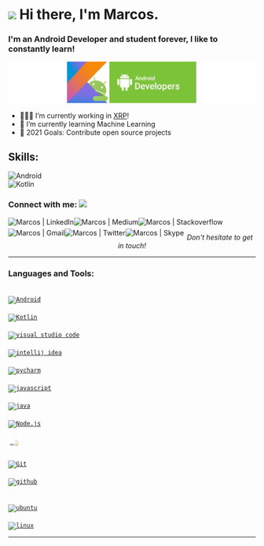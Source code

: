 # <img src="https://github.com/blackcater/blackcater/raw/master/images/Hi.gif" height="32" /> Hi there, I'm Marcos. 

### I'm an Android Developer and student forever, I like to constantly learn!

![](./img/banner.jpg)

- 👨🏾‍💻 I’m currently working in [XRP](https://www.xrp.net)!
- 🤖 I’m currently learning Machine Learning
- 🎯 2021 Goals: Contribute open source projects


## Skills:

![Android](https://img.shields.io/badge/Android-3DDC84?style=for-the-badge&logo=android&logoColor=white&labelColor=101010)</br>
![Kotlin](https://img.shields.io/badge/Kotlin-0095D5?style=for-the-badge&logo=kotlin&logoColor=white&labelColor=101010)</br>


### Connect with me: <img src="https://media.giphy.com/media/LnQjpWaON8nhr21vNW/giphy.gif" height="32">


[<img align="left" alt="Marcos | LinkedIn" height="22px" src="https://cdn.jsdelivr.net/npm/simple-icons@v3/icons/linkedin.svg" />][linkedin]
[<img align="left" alt="Marcos | Medium" height="22px" src="https://cdn.jsdelivr.net/npm/simple-icons@v3/icons/medium.svg" />][medium]
[<img align="left" alt="Marcos | Stackoverflow" height="22px" src="https://cdn.jsdelivr.net/npm/simple-icons@v3/icons/stackoverflow.svg" />][stackoverflow]
[<img align="left" alt="Marcos | Gmail" height="22px" src="https://cdn.jsdelivr.net/npm/simple-icons@v3/icons/gmail.svg" />][gmail]
[<img align="left" alt="Marcos | Twitter" height="22px" src="https://cdn.jsdelivr.net/npm/simple-icons@v3/icons/twitter.svg" />][twitter]
[<img align="left" alt="Marcos | Skype" height="22px" src="https://cdn.jsdelivr.net/npm/simple-icons@v3/icons/skype.svg" />][skype]


<br />

<p align=center>
<em>Don't hesitate to get in touch!</em>
</p>

---

### Languages and Tools:

[<code>
<img alt="Android" width="26px" src="https://img.icons8.com/color/48/000000/android-os.png" />
</code>](https://www.android.com/)
[<code>
<img alt="Kotlin" width="26px" src="https://img.icons8.com/color/48/000000/kotlin.png" />
</code>](https://kotlinlang.org/)
[<code>
<img alt="visual studio code" width="26px" src="https://img.icons8.com/fluent/240/000000/visual-studio-code-2019.png" />
</code>](https://code.visualstudio.com/)
[<code>
<img alt="intellij idea" width="26px" src="https://img.icons8.com/color/240/000000/intellij-idea.png" />
</code>](https://www.jetbrains.com/idea/)
[<code>
<img alt="pycharm" width="26px" src="https://img.icons8.com/color/240/000000/pycharm.png" />
</code>](https://www.jetbrains.com/pycharm/)
[<code>
<img alt="javascript" width="26px" src="https://img.icons8.com/color/240/000000/javascript.png" />
</code>](https://developer.mozilla.org/en-US/docs/Web/JavaScript)
[<code>
<img alt="java" width="26px" src="https://img.icons8.com/color/240/000000/java-coffee-cup-logo.png">
</code>](https://docs.oracle.com/en/java/)
[<code>
<img alt="Node.js" width="26px" src="https://img.icons8.com/color/240/000000/nodejs.png">
</code>](https://nodejs.org/en/)
[<code>
<img alt="MySQL" width="26px" src="https://raw.githubusercontent.com/github/explore/80688e429a7d4ef2fca1e82350fe8e3517d3494d/topics/mysql/mysql.png">
</code>](https://dev.mysql.com/)
[<code>
<img alt="Git" width="26px" src="https://img.icons8.com/color/240/000000/git.png">
</code>](https://git-scm.com/)
[<code>
<img alt="github" width="26px" src="https://img.icons8.com/ios-glyphs/240/000000/github.png">
</code>](https://github.com/)
<br />
[<code>
<img alt="ubuntu" width="26px" src="https://img.icons8.com/color/96/000000/ubuntu--v1.png">
</code>](https://ubuntu.com/)
[<code>
<img alt="linux" width="26px" src="https://img.icons8.com/color/96/000000/linux.png">
</code>](https://www.kernel.org/)

---

[linkedin]: https://www.linkedin.com/in/marcos-salto/
[gmail]: mailto:marcosasalto@gmail.com
[medium]: https://medium.com/@marcosasalto
[twitter]: https://twitter.com/marcosasalto
[skype]: https://join.skype.com/invite/marcosasalto
[stackoverflow]: https://es.stackoverflow.com/users/209106/marcos-salto